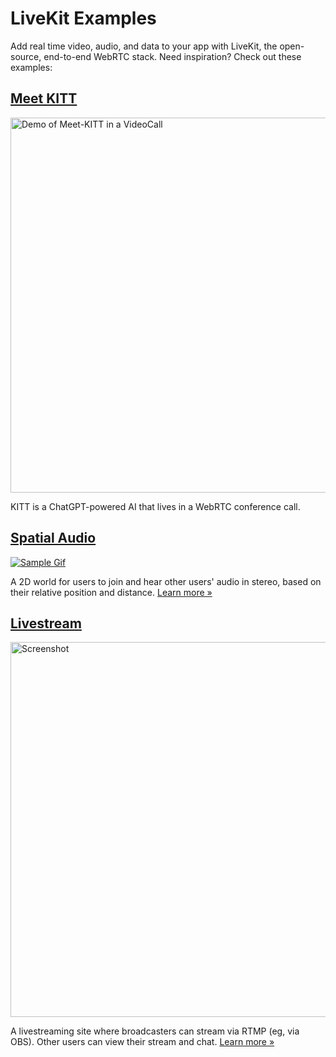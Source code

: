 # LiveKit Examples

Add real time video, audio, and data to your app with LiveKit, the open-source, end-to-end WebRTC stack. Need inspiration? Check out these examples:

## [Meet KITT](https://github.com/livekit-examples/kitt)

[<img width="600" alt="Demo of Meet-KITT in a VideoCall" src="https://user-images.githubusercontent.com/11357413/232517227-b1c94a75-8119-4e68-9b76-c69f9f89b3db.gif" />](https://github.com/livekit-examples/kitt)

KITT is a ChatGPT-powered AI that lives in a WebRTC conference call.

## [Spatial Audio](https://github.com/livekit-examples/spatial-audio)

[![Sample Gif](https://user-images.githubusercontent.com/8453967/221318613-861215da-1d71-492e-979f-dc7f18cb5c7f.gif)](https://github.com/livekit-examples/spatial-audio)

A 2D world for users to join and hear other users' audio in stereo, based on their relative position and distance. [Learn more »](https://github.com/livekit-examples/spatial-audio)

## [Livestream](https://github.com/livekit-examples/livestream)

[<img width="600" alt="Screenshot" src="https://user-images.githubusercontent.com/304392/218794329-94641d24-461b-4c3d-b33e-0d2b3ef8fcc1.png" />](https://github.com/livekit-examples/livestream)

A livestreaming site where broadcasters can stream via RTMP (eg, via OBS). Other users can view their stream and chat. [Learn more »](https://github.com/livekit-examples/livestream)
